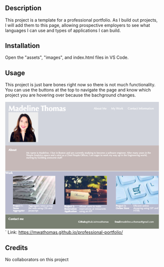 # <Professional Portfolio>

## Description

This project is a template for a professional portfolio. As I build out projects, I will add them to this page, allowing prospective employers to see what languages I can use and types of applications I can build.

## Installation

Open the "assets", "images", and index.html files in VS Code.

## Usage

This project is just bare bones right now so there is not much functionality. You can use the buttons at the top to navigate the page and know which project you are hovering over because the bachground changes.

![Final Output](assets/images/screenshot.png) `
Link: https://mwathomas.github.io/professional-portfolio/

## Credits

No collaborators on this project
